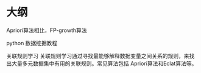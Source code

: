 # 大纲

Apriori算法相比，FP-growth算法

python 数据挖掘教程

关联规则学习 关联规则学习通过寻找最能够解释数据变量之间关系的规则，来找出大量多元数据集中有用的关联规则。常见算法包括 Apriori算法和Eclat算法等。

